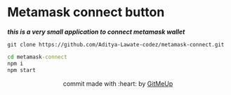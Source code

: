 # Metamask connect button

**_this is a very small application to connect metamask wallet_**

```cli
git clone https://github.com/Aditya-Lawate-codez/metamask-connect.git
```

```cmd
cd metamask-connect
npm i
npm start
```

<p align ="center">
commit made with :heart: by 
<!-- [GitMeUp](https://github.com/Aditya-Lawate-codez/gitRobo) -->
<a href="https://github.com/Aditya-Lawate-codez/gitRobo">GitMeUp</a>
</p>
